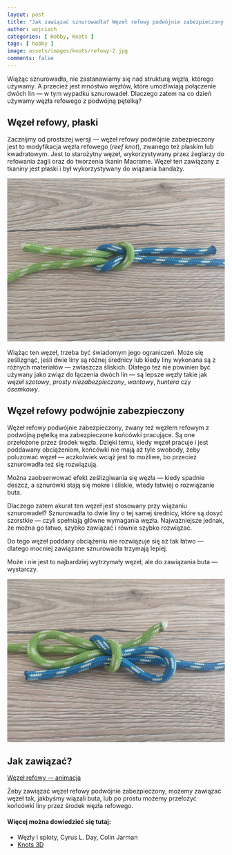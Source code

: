 ```yaml
---
layout: post
title: "Jak zawiązać sznurowadła? Węzeł refowy podwójnie zabezpieczony."
author: wojciech
categories: [ Hobby, Knots ]
tags: [ hobby ]
image: assets/images/knots/refowy-2.jpg
comments: false
---
```


Wiążąc sznurowadła, nie zastanawiamy się nad strukturą węzła, którego używamy. A przecież jest mnóstwo węzłów,
które umożliwiają połączenie dwóch lin — w tym wypadku sznurowadeł. Dlaczego zatem na co dzień używamy węzła refowego
z podwójną pętelką?

## Węzeł refowy, płaski

Zacznijmy od prostszej wersji — węzeł refowy podwójnie zabezpieczony jest to modyfikacja węzła refowego
(_reef knot_), zwanego też płaskim lub kwadratowym. Jest to starożytny węzeł, wykorzystywany przez żeglarzy do refowania
żagli oraz do tworzenia tkanin Macrame. Węzeł ten zawiązany z tkaniny jest płaski i był wykorzystywany do wiązania
bandaży.

![Węzeł refowy](/assets/images/knots/refowy-1.jpg)

Wiążąc ten węzeł, trzeba być świadomym jego ograniczeń. Może się ześlizgnąć, jeśli dwie liny są różnej średnicy
lub kiedy liny wykonana są z różnych materiałów — zwłaszcza śliskich. Dlatego też nie powinien być używany jako związ do
łączenia dwóch lin — są lepsze węzły takie jak węzeł _szotowy_, _prosty niezabezpieczony_, _wantowy_, _huntera_ czy
_ósemkowy_.

## Węzeł refowy podwójnie zabezpieczony

Węzeł refowy podwójnie zabezpieczony, zwany też węzłem refowym z podwójną pętelką ma zabezpieczone końcówki pracujące.
Są one przełożone przez środek węzła. Dzięki temu, kiedy węzeł pracuje i jest poddawany obciążeniom, końcówki nie mają
aż tyle swobody, żeby poluzować węzeł — aczkolwiek wciąż jest to możliwe, bo przecież sznurowadła też się rozwiązują.

Można zaobserwować efekt ześlizgiwania się węzła — kiedy spadnie deszcz, a sznurówki stają się mokre i śliskie, wtedy
łatwiej o rozwiązanie buta.

Dlaczego zatem akurat ten węzeł jest stosowany przy wiązaniu sznurowadeł? Sznurowadła to dwie liny o tej samej
średnicy, które są dosyć szorstkie — czyli spełniają główne wymagania węzła. Najważniejsze jednak, że można go łatwo,
szybko zawiązać i równie szybko rozwiązać.

Do tego węzeł poddany obciążeniu nie rozwiązuje się aż tak łatwo — dlatego mocniej zawiązane sznurowadła trzymają
lepiej.

Może i nie jest to najbardziej wytrzymały węzeł, ale do zawiązania buta — wystarczy.

![Węzeł refowy](/assets/images/knots/refowy-2.jpg)

## Jak zawiązać?

[Węzeł refowy — animacja](https://www.animatedknots.com/square-knot)

Żeby zawiązać węzeł refowy podwójnie zabezpieczony, możemy zawiązać węzeł tak, jakbyśmy wiązali buta, lub po prostu
możemy przełożyć końcówki liny przez środek węzła refowego.

#### Więcej można dowiedzieć się tutaj:

- Węzły i sploty, Cyrus L. Day, Colin Jarman
- [Knots 3D](https://play.google.com/store/apps/details?id=com.nynix.knots3d&gl=PL)







